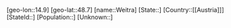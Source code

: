 ﻿---
location: [48.7,14.9]
mapzoom: [7,12] 
mapmarker: city 
type: City
tags:
- geo/City


SpocWebEntityId: 35523
isDeleted: false
confidential: public

---
[geo-lon::14.9]
[geo-lat::48.7]
[name::Weitra]
[State::]
[Country::[[Austria]]]
[StateId::]
[Population::]
[Unknown::]

